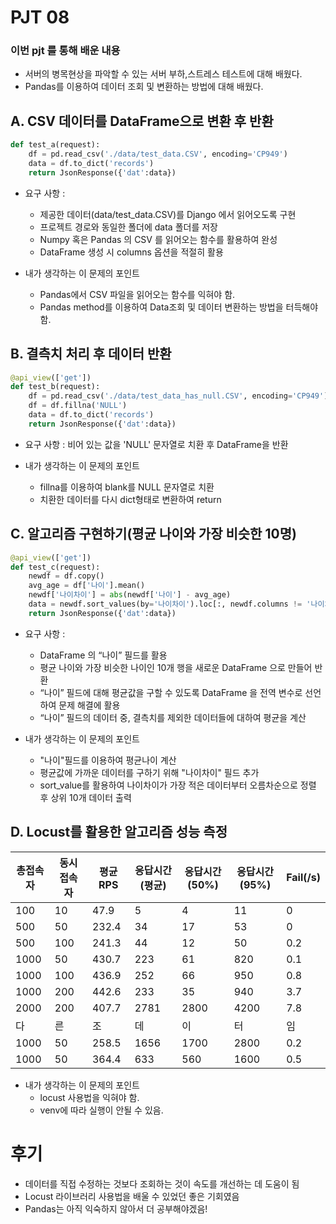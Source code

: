 # PJT 08

### 이번 pjt 를 통해 배운 내용

* 서버의 병목현상을 파악할 수 있는 서버 부하,스트레스 테스트에 대해 배웠다.
* Pandas를 이용하여 데이터 조회 및 변환하는 방법에 대해 배웠다.

## A. CSV 데이터를 DataFrame으로 변환 후 반환
```py
def test_a(request):
    df = pd.read_csv('./data/test_data.CSV', encoding='CP949')
    data = df.to_dict('records')
    return JsonResponse({'dat':data})
```

* 요구 사항 :
  * 제공한 데이터(data/test_data.CSV)를 Django 에서 읽어오도록 구현
  * 프로젝트 경로와 동일한 폴더에 data 폴더를 저장
  * Numpy 혹은 Pandas 의 CSV 를 읽어오는 함수를 활용하여 완성
  * DataFrame 생성 시 columns 옵션을 적절히 활용
  

* 내가 생각하는 이 문제의 포인트
  * Pandas에서 CSV 파일을 읽어오는 함수를 익혀야 함. 
  * Pandas method를 이용하여 Data조회 및 데이터 변환하는 방법을 터득해야 함.

## B. 결측치 처리 후 데이터 반환
```py
@api_view(['get'])
def test_b(request):
    df = pd.read_csv('./data/test_data_has_null.CSV', encoding='CP949')
    df = df.fillna('NULL')
    data = df.to_dict('records')
    return JsonResponse({'dat':data})
```

* 요구 사항 : 비어 있는 값을 'NULL' 문자열로 치환 후 DataFrame을 반환


* 내가 생각하는 이 문제의 포인트
  * fillna를 이용하여 blank를 NULL 문자열로 치환
  * 치환한 데이터를 다시 dict형태로 변환하여 return


## C. 알고리즘 구현하기(평균 나이와 가장 비슷한 10명)
```py
@api_view(['get'])
def test_c(request):
    newdf = df.copy()
    avg_age = df['나이'].mean()
    newdf['나이차이'] = abs(newdf['나이'] - avg_age)
    data = newdf.sort_values(by='나이차이').loc[:, newdf.columns != '나이차이'].head(10).to_dict('records')
    return JsonResponse({'dat':data})
```

* 요구 사항 : 
  * DataFrame 의 “나이” 필드를 활용
  * 평균 나이와 가장 비슷한 나이인 10개 행을 새로운 DataFrame 으로 만들어 반환
  * “나이” 필드에 대해 평균값을 구할 수 있도록 DataFrame 을 전역 변수로 선언하여 문제 해결에 활용
  * “나이” 필드의 데이터 중, 결측치를 제외한 데이터들에 대하여 평균을 계산

* 내가 생각하는 이 문제의 포인트
  * "나이"필드를 이용하여 평균나이 계산
  * 평균값에 가까운 데이터를 구하기 위해 "나이차이" 필드 추가
  * sort_value를 활용하여 나이차이가 가장 적은 데이터부터 오름차순으로 정렬 후 상위 10개 데이터 출력 

## D. Locust를 활용한 알고리즘 성능 측정
|총접속자|동시접속자|평균 RPS|응답시간(평균)|응답시간(50%)|응답시간(95%)|Fail(/s)|
|---|---|---|---|---|---|---|
|100|10|47.9|5|4|11|0|
|500|50|232.4|34|17|53|0|
|500|100|241.3|44|12|50|0.2|
|1000|50|430.7|223|61|820|0.1|
|1000|100|436.9|252|66|950|0.8|
|1000|200|442.6|233|35|940|3.7|
|2000|200|407.7|2781|2800|4200|7.8|
|다|른|조|데|이|터|임|
|1000|50|258.5|1656|1700|2800|0.2|
|1000|50|364.4|633|560|1600|0.5|


* 내가 생각하는 이 문제의 포인트
  * locust 사용법을 익혀야 함.
  * venv에 따라 실행이 안될 수 있음.


# 후기

* 데이터를 직접 수정하는 것보다 조회하는 것이 속도를 개선하는 데 도움이 됨
* Locust 라이브러리 사용법을 배울 수 있었던 좋은 기회였음
* Pandas는 아직 익숙하지 않아서 더 공부해야겠음!